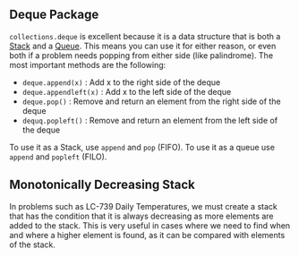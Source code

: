 
## Deque Package

`collections.deque` is excellent because it is a data structure that is both a [Stack](../Data%20Structures/Stacks.md) and a [Queue](../Data%20Structures/Queues.md). This means you can use it for either reason, or even both if a problem needs popping from either side (like palindrome). The most important methods are the following:

- `deque.append(x)` : Add x to the right side of the deque
- `deque.appendleft(x)` : Add x to the left side of the deque
- `deque.pop()` : Remove and return an element from the right side of the deque
- `dequq.popleft()` : Remove and return an element from the left side of the deque

To use it as a Stack, use `append` and `pop` (FIFO). To use it as a queue use `append` and `popleft` (FILO).

## Monotonically Decreasing Stack

In problems such as LC-739 Daily Temperatures, we must create a stack that has the condition that it is always decreasing as more elements are added to the stack. This is very useful in cases where we need to find when and where a higher element is found, as it can be compared with elements of the stack.